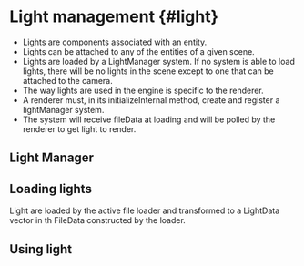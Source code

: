 # Light management {#light}

- Lights are components associated with an entity. 
- Lights can be attached to any of the entities of a given scene.
- Lights are loaded by a LightManager system. If no system is able to load lights, there will be no lights in the scene
except to one that can be attached to the camera.
- The way lights are used in the engine is specific to the renderer.
- A renderer must, in its initializeInternal method, create and register a lightManager system.
- The system will receive fileData at loading and will be polled by the renderer to get light to render.

## Light Manager

## Loading lights
Light are loaded by the active file loader and transformed to a LightData vector in th FileData constructed by the loader.

## Using light
